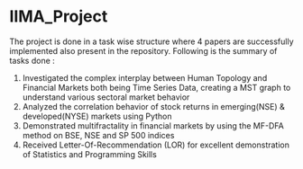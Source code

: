 # IIMA_Project
The project is done in a task wise structure where 4 papers are successfully implemented also present in the repository. Following is the summary of tasks done :

1. Investigated the complex interplay between Human Topology
and Financial Markets both being Time Series Data, creating
a MST graph to understand various sectoral market behavior
2. Analyzed the correlation behavior of stock returns in
emerging(NSE) & developed(NYSE) markets using Python
3. Demonstrated multifractality in financial markets by using
the MF-DFA method on BSE, NSE and SP 500 indices
4. Received Letter-Of-Recommendation (LOR) for excellent
demonstration of Statistics and Programming Skills

